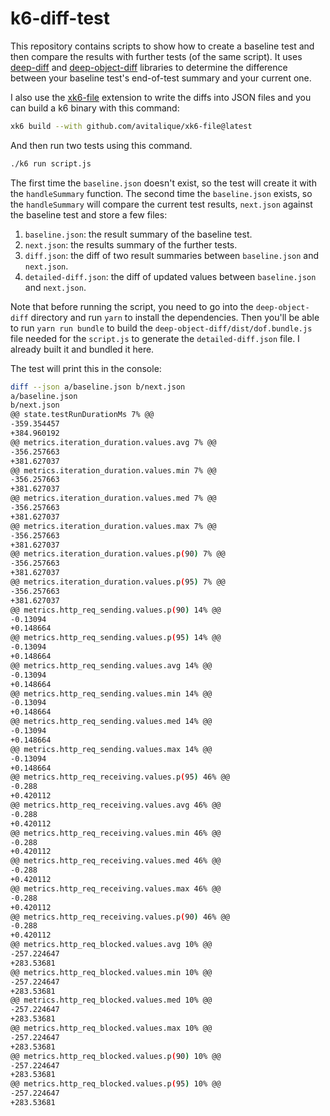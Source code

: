 # k6-diff-test

This repository contains scripts to show how to create a baseline test and then compare the results with further tests (of the same script). It uses [deep-diff](https://github.com/flitbit/diff) and [deep-object-diff](https://github.com/mostafa/deep-object-diff) libraries to determine the difference between your baseline test's end-of-test summary and your current one.

I also use the [xk6-file](https://github.com/avitalique/xk6-file) extension to write the diffs into JSON files and you can build a k6 binary with this command:

```bash
xk6 build --with github.com/avitalique/xk6-file@latest
```

And then run two tests using this command.

```bash
./k6 run script.js
```

The first time the `baseline.json` doesn't exist, so the test will create it with the `handleSummary` function. The second time the `baseline.json` exists, so the `handleSummary` will compare the current test results, `next.json` against the baseline test and store a few files:

1. `baseline.json`: the result summary of the baseline test.
2. `next.json`: the results summary of the further tests.
3. `diff.json`: the diff of two result summaries between `baseline.json` and `next.json`.
4. `detailed-diff.json`: the diff of updated values between `baseline.json` and `next.json`.

Note that before running the script, you need to go into the `deep-object-diff` directory and run `yarn` to install the dependencies. Then you'll be able to run `yarn run bundle` to build the `deep-object-diff/dist/dof.bundle.js` file needed for the `script.js` to generate the `detailed-diff.json` file. I already built it and bundled it here.

The test will print this in the console:

```bash
diff --json a/baseline.json b/next.json
a/baseline.json
b/next.json
@@ state.testRunDurationMs 7% @@
-359.354457
+384.960192
@@ metrics.iteration_duration.values.avg 7% @@
-356.257663
+381.627037
@@ metrics.iteration_duration.values.min 7% @@
-356.257663
+381.627037
@@ metrics.iteration_duration.values.med 7% @@
-356.257663
+381.627037
@@ metrics.iteration_duration.values.max 7% @@
-356.257663
+381.627037
@@ metrics.iteration_duration.values.p(90) 7% @@
-356.257663
+381.627037
@@ metrics.iteration_duration.values.p(95) 7% @@
-356.257663
+381.627037
@@ metrics.http_req_sending.values.p(90) 14% @@
-0.13094
+0.148664
@@ metrics.http_req_sending.values.p(95) 14% @@
-0.13094
+0.148664
@@ metrics.http_req_sending.values.avg 14% @@
-0.13094
+0.148664
@@ metrics.http_req_sending.values.min 14% @@
-0.13094
+0.148664
@@ metrics.http_req_sending.values.med 14% @@
-0.13094
+0.148664
@@ metrics.http_req_sending.values.max 14% @@
-0.13094
+0.148664
@@ metrics.http_req_receiving.values.p(95) 46% @@
-0.288
+0.420112
@@ metrics.http_req_receiving.values.avg 46% @@
-0.288
+0.420112
@@ metrics.http_req_receiving.values.min 46% @@
-0.288
+0.420112
@@ metrics.http_req_receiving.values.med 46% @@
-0.288
+0.420112
@@ metrics.http_req_receiving.values.max 46% @@
-0.288
+0.420112
@@ metrics.http_req_receiving.values.p(90) 46% @@
-0.288
+0.420112
@@ metrics.http_req_blocked.values.avg 10% @@
-257.224647
+283.53681
@@ metrics.http_req_blocked.values.min 10% @@
-257.224647
+283.53681
@@ metrics.http_req_blocked.values.med 10% @@
-257.224647
+283.53681
@@ metrics.http_req_blocked.values.max 10% @@
-257.224647
+283.53681
@@ metrics.http_req_blocked.values.p(90) 10% @@
-257.224647
+283.53681
@@ metrics.http_req_blocked.values.p(95) 10% @@
-257.224647
+283.53681
```
